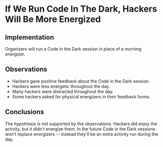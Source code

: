 # If We Run Code In The Dark, Hackers Will Be More Energized

## Implementation

Organizers will run a Code in the Dark session in place of a morning energizer.

## Observations

- Hackers gave positive feedback about the Code in the Dark session.
- Hackers were less energetic throughout the day.
- Many hackers were distracted throughout the day.
- Some hackers asked for physical energizers in their feedback forms.

## Conclusions

The hypothesis is not supported by the observations. Hackers did enjoy the activity, but it didn't energize them. In the future Code in the Dark sessions won't replace energizers -- instead they'll be an extra activity run during the day.
